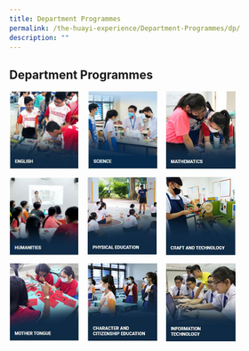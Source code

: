 ```yaml
---
title: Department Programmes
permalink: /the-huayi-experience/Department-Programmes/dp/
description: ""
---
```

## Department Programmes

<p><a href="/the-huayi-experience/Department-Programmes/el/">
<img style="width:25%;margin-right:15px;" align="left" src="/images/photo1669655599.jpeg">
</a></p>
<p><a href="/the-huayi-experience/Department-Programmes/sd/">
<img style="width:25%;margin-right:15px;" align="left" src="/images/photo1669655639.jpeg">
</a></p>
<p><a href="/the-huayi-experience/Department-Programmes/mathd/">
<img style="width:25%;margin-right:15px;" align="left" src="/images/photo1669655674.jpeg">
</a></p> <br clear="left">

<p><a href="/the-huayi-experience/Department-Programmes/humanitiesd/">
<img style="width:25%;margin-right:15px;" align="left" src="/images/photo1669655728.jpeg">
</a></p>
<p><a href="/the-huayi-experience/Department-Programmes/ped/">
<img style="width:25%;margin-right:15px;" align="left" src="/images/photo1669655737.jpeg">
</a></p>
<p><a href="/the-huayi-experience/Department-Programmes/cntd/">
<img style="width:25%;margin-right:15px;" align="left" src="/images/photo1669655747.jpeg">
</a></p> <br clear="left">

<p><a href="/the-huayi-experience/Department-Programmes/mtd/">
<img style="width:25%;margin-right:15px;" align="left" src="/images/photo1669655798.jpeg">
</a></p>
<p><a href="/the-huayi-experience/Department-Programmes/cced/">
<img style="width:25%;margin-right:15px;" align="left" src="/images/photo1669655807.jpeg">
</a></p>
<p><a href="/the-huayi-experience/Department-Programmes/itd/">
<img style="width:25%;margin-right:15px;" align="left" src="/images/photo1669655819.jpeg">
</a></p>